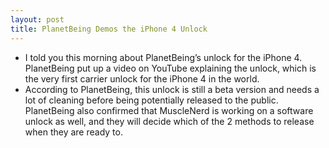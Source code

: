 ```yaml
---
layout: post
title: PlanetBeing Demos the iPhone 4 Unlock
---
```

* I told you this morning about PlanetBeing’s unlock for the iPhone 4. PlanetBeing put up a video on YouTube explaining the unlock, which is the very first carrier unlock for the iPhone 4 in the world.
* According to PlanetBeing, this unlock is still a beta version and needs a lot of cleaning before being potentially released to the public. PlanetBeing also confirmed that MuscleNerd is working on a software unlock as well, and they will decide which of the 2 methods to release when they are ready to.

